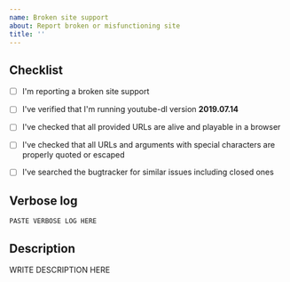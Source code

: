 ```yaml
---
name: Broken site support
about: Report broken or misfunctioning site
title: ''
---
```


<!--

######################################################################
  WARNING!
  IGNORING THE FOLLOWING TEMPLATE WILL RESULT IN ISSUE CLOSED AS INCOMPLETE
######################################################################

-->


## Checklist

<!--
Carefully read and work through this check list in order to prevent the most common mistakes and misuse of youtube-dl:
- First of, make sure you are using the latest version of youtube-dl. Run `youtube-dl --version` and ensure your version is 2019.07.14. If it's not, see https://yt-dl.org/update on how to update. Issues with outdated version will be REJECTED.
- Make sure that all provided video/audio/playlist URLs (if any) are alive and playable in a browser.
- Make sure that all URLs and arguments with special characters are properly quoted or escaped as explained in http://yt-dl.org/escape.
- Search the bugtracker for similar issues: http://yt-dl.org/search-issues. DO NOT post duplicates.
- Finally, put x into all relevant boxes (like this [x])
-->

- [ ] I'm reporting a broken site support
- [ ] I've verified that I'm running youtube-dl version **2019.07.14**
- [ ] I've checked that all provided URLs are alive and playable in a browser
- [ ] I've checked that all URLs and arguments with special characters are properly quoted or escaped
- [ ] I've searched the bugtracker for similar issues including closed ones


## Verbose log

<!--
Provide the complete verbose output of youtube-dl that clearly demonstrates the problem.
Add the `-v` flag to your command line you run youtube-dl with (`youtube-dl -v <your command line>`), copy the WHOLE output and insert it below. It should look similar to this:
 [debug] System config: []
 [debug] User config: []
 [debug] Command-line args: [u'-v', u'http://www.youtube.com/watch?v=BaW_jenozKcj']
 [debug] Encodings: locale cp1251, fs mbcs, out cp866, pref cp1251
 [debug] youtube-dl version 2019.07.14
 [debug] Python version 2.7.11 - Windows-2003Server-5.2.3790-SP2
 [debug] exe versions: ffmpeg N-75573-g1d0487f, ffprobe N-75573-g1d0487f, rtmpdump 2.4
 [debug] Proxy map: {}
 <more lines>
-->

```
PASTE VERBOSE LOG HERE
```


## Description

<!--
Provide an explanation of your issue in an arbitrary form. Provide any additional information, suggested solution and as much context and examples as possible.
If work on your issue requires account credentials please provide them or explain how one can obtain them.
-->

WRITE DESCRIPTION HERE
